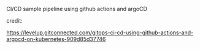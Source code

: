 CI/CD sample pipeline using github actions and argoCD


credit:

https://levelup.gitconnected.com/gitops-ci-cd-using-github-actions-and-argocd-on-kubernetes-909d85d37746
